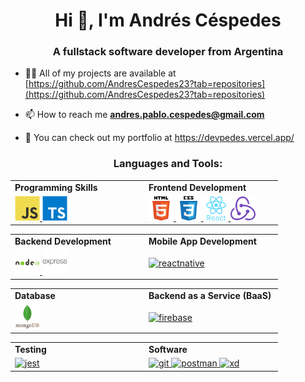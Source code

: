 <h1 align="center">Hi 👋, I'm Andrés Céspedes</h1>
<h3 align="center">A fullstack software developer from Argentina</h3>

- 👨‍💻 All of my projects are available at [https://github.com/AndresCespedes23?tab=repositories](https://github.com/AndresCespedes23?tab=repositories)

- 📫 How to reach me **andres.pablo.cespedes@gmail.com**

- 🚀 You can check out my portfolio at https://devpedes.vercel.app/


<h3 align="center">Languages and Tools:</h3>
<table align="center" border="0" width="400">
 <tr>
    <td width="200"><b>Programming Skills</b></td>
    <td width="200"><b>Frontend Development</b></td>
 </tr>
 <tr>
    <td>
      <a href="https://developer.mozilla.org/en-US/docs/Web/JavaScript" target="_blank" rel="noreferrer">
        <img src="https://raw.githubusercontent.com/devicons/devicon/master/icons/javascript/javascript-original.svg" alt="javascript" width="40" height="40"/>
      </a>
      <a href="https://www.typescriptlang.org/" target="_blank" rel="noreferrer">
        <img src="https://raw.githubusercontent.com/devicons/devicon/master/icons/typescript/typescript-original.svg" alt="typescript" width="40" height="40"/>
      </a>
    </td>
    <td>
      <a href="https://www.w3.org/html/" target="_blank" rel="noreferrer">
        <img src="https://raw.githubusercontent.com/devicons/devicon/master/icons/html5/html5-original-wordmark.svg" alt="html5" width="40" height="40"/>
      </a>
      <a href="https://www.w3schools.com/css/" target="_blank" rel="noreferrer">
        <img src="https://raw.githubusercontent.com/devicons/devicon/master/icons/css3/css3-original-wordmark.svg" alt="css3" width="40" height="40"/>
      </a>
      <a href="https://reactjs.org/" target="_blank" rel="noreferrer">
        <img src="https://raw.githubusercontent.com/devicons/devicon/master/icons/react/react-original-wordmark.svg" alt="react" width="40" height="40"/>
      </a>
      <a href="https://redux.js.org" target="_blank" rel="noreferrer">
        <img src="https://raw.githubusercontent.com/devicons/devicon/master/icons/redux/redux-original.svg" alt="redux" width="40" height="40"/>
      </a>
    </td>
 </tr>
</table>

<table align="center" border="0" width="400">
 <tr>
    <td width="200"><b>Backend Development</b></td>
    <td width="200"><b>Mobile App Development</b></td>
 </tr>
 <tr>
    <td>
      <a href="https://nodejs.org" target="_blank" rel="noreferrer">
        <img src="https://raw.githubusercontent.com/devicons/devicon/master/icons/nodejs/nodejs-original-wordmark.svg" alt="nodejs" width="40" height="40"/>
      </a>
      <a href="https://expressjs.com" target="_blank" rel="noreferrer">
        <img src="https://raw.githubusercontent.com/devicons/devicon/master/icons/express/express-original-wordmark.svg" alt="express" width="40" height="40"/>
      </a>
    </td>
    <td>
      <a href="https://reactnative.dev/" target="_blank" rel="noreferrer">
        <img src="https://reactnative.dev/img/header_logo.svg" alt="reactnative" width="40" height="40"/>
      </a>
    </td>
 </tr>
</table>

<table align="center" border="0" width="400">
 <tr>
    <td width="200"><b>Database</b></td>
    <td width="200"><b>Backend as a Service (BaaS)</b></td>
 </tr>
 <tr>
    <td>
      <a href="https://www.mongodb.com/" target="_blank" rel="noreferrer">
        <img src="https://raw.githubusercontent.com/devicons/devicon/master/icons/mongodb/mongodb-original-wordmark.svg" alt="mongodb" width="40" height="40"/>
      </a>
    </td>
    <td>
       <a href="https://firebase.google.com/" target="_blank" rel="noreferrer">
        <img src="https://www.vectorlogo.zone/logos/firebase/firebase-icon.svg" alt="firebase" width="40" height="40"/>
      </a>
    </td>
 </tr>
</table>

<table align="center" border="0" width="400">
 <tr>
    <td width="200"><b>Testing</b></td>
    <td width="200"><b>Software</b></td>
 </tr>
 <tr>
    <td>
      <a href="https://jestjs.io" target="_blank" rel="noreferrer">
        <img src="https://www.vectorlogo.zone/logos/jestjsio/jestjsio-icon.svg" alt="jest" width="40" height="40"/>
      </a>
    </td>
    <td>
       <a href="https://git-scm.com/" target="_blank" rel="noreferrer">
        <img src="https://www.vectorlogo.zone/logos/git-scm/git-scm-icon.svg" alt="git" width="40" height="40"/>
      </a>
      <a href="https://postman.com" target="_blank" rel="noreferrer">
        <img src="https://www.vectorlogo.zone/logos/getpostman/getpostman-icon.svg" alt="postman" width="40" height="40"/>
      </a>
      <a href="https://www.adobe.com/products/xd.html" target="_blank" rel="noreferrer">
        <img src="https://cdn.worldvectorlogo.com/logos/adobe-xd.svg" alt="xd" width="40" height="40"/>
      </a>
    </td>
 </tr>
</table>
